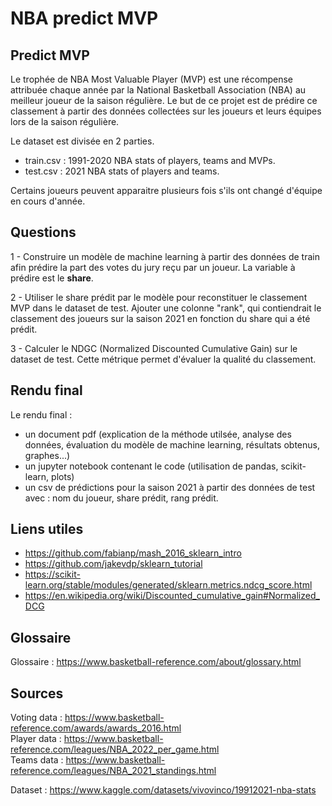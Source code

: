 # NBA predict MVP

## Predict MVP

Le trophée de NBA Most Valuable Player (MVP) est une récompense attribuée chaque année par la National Basketball Association (NBA) au meilleur joueur de la saison régulière.
Le but de ce projet est de prédire ce classement à partir des données collectées sur les joueurs et leurs équipes lors de la saison régulière. 

Le dataset est divisée en 2 parties. 
- train.csv : 1991-2020 NBA stats of players, teams and MVPs.
- test.csv : 2021 NBA stats of players and teams.

Certains joueurs peuvent apparaitre plusieurs fois s'ils ont changé d'équipe en cours d'année. 

## Questions 

1 - Construire un modèle de machine learning à partir des données de train afin prédire la part des votes du jury reçu par un joueur. 
La variable à prédire est le **share**.

2 - Utiliser le share prédit par le modèle pour reconstituer le classement MVP dans le dataset de test. 
Ajouter une colonne "rank", qui contiendrait le classement des joueurs sur la saison 2021 en fonction du share qui a été prédit. 

3 - Calculer le NDGC (Normalized Discounted Cumulative Gain) sur le dataset de test. 
Cette métrique permet d'évaluer la qualité du classement.

## Rendu final

Le rendu final : 
- un document pdf (explication de la méthode utilsée, analyse des données, évaluation du modèle de machine learning, résultats obtenus, graphes...) 
- un jupyter notebook contenant le code (utilisation de pandas, scikit-learn, plots)
- un csv de prédictions pour la saison 2021 à partir des données de test avec :  nom du joueur, share prédit, rang prédit.

## Liens utiles

- https://github.com/fabianp/mash_2016_sklearn_intro
- https://github.com/jakevdp/sklearn_tutorial
- https://scikit-learn.org/stable/modules/generated/sklearn.metrics.ndcg_score.html 
- https://en.wikipedia.org/wiki/Discounted_cumulative_gain#Normalized_DCG

## Glossaire

Glossaire : https://www.basketball-reference.com/about/glossary.html

## Sources
Voting data : https://www.basketball-reference.com/awards/awards_2016.html  
Player data : https://www.basketball-reference.com/leagues/NBA_2022_per_game.html  
Teams data : https://www.basketball-reference.com/leagues/NBA_2021_standings.html  

Dataset : https://www.kaggle.com/datasets/vivovinco/19912021-nba-stats
